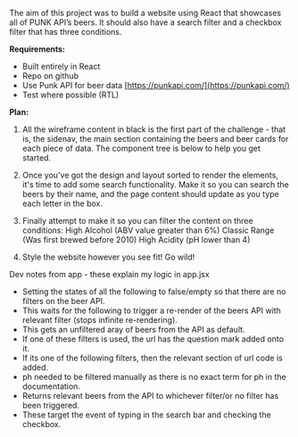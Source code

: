 The aim of this project was to build a website using React that showcases all of PUNK API’s beers. It should also have a search filter and a checkbox filter that has three conditions.

**Requirements:**

- Built entirely in React
- Repo on github
- Use Punk API for beer data [https://punkapi.com/](https://punkapi.com/)
- Test where possible (RTL)

**Plan:**

1. All the wireframe content in black is the first part of the challenge - that is, the sidenav, the main section containing the beers and beer cards for each piece of data. The component tree is below to help you get started.

2. Once you've got the design and layout sorted to render the elements, it's time to add some search functionality. Make it so you can search the beers by their name, and the page content should update as you type each letter in the box.

3. Finally attempt to make it so you can filter the content on three conditions:
   High Alcohol (ABV value greater than 6%)
   Classic Range (Was first brewed before 2010)
   High Acidity (pH lower than 4)

4. Style the website however you see fit! Go wild!

Dev notes from app - these explain my logic in app.jsx

- Setting the states of all the following to false/empty so that there are no filters on the beer API.
- This waits for the following to trigger a re-render of the beers API with relevant filter (stops infinite re-rendering).
- This gets an unfiltered aray of beers from the API as default.
- If one of these filters is used, the url has the question mark added onto it.
- If its one of the following filters, then the relevant section of url code is added.
- ph needed to be filtered manually as there is no exact term for ph in the documentation.
- Returns relevant beers from the API to whichever filter/or no filter has been triggered.
- These target the event of typing in the search bar and checking the checkbox.

